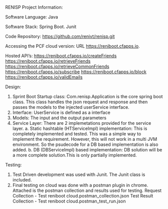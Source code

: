 RENISP Project Information:

Software Language: Java

Software Stack: Spring Boot. Junit

Code Repository: https://github.com/renivt/renisp.git

Accessing the PCF cloud version: 
URL https://reniboot.cfapps.io. 

Hosted API’s:
https://reniboot.cfapps.io/createFriends
https://reniboot.cfapps.io/retrieveFriends
https://reniboot.cfapps.io/retrieveCommonFriends
https://reniboot.cfapps.io/subscribe
https://reniboot.cfapps.io/block
https://reniboot.cfapps.io/validEmails

Design:
1)	Sprint Boot Startup class: Com.renisp.Application is the core spring boot class. This class handles the json request and response and then passes the models to the injected userService interface. 
2)	Interface: UserService is defined as a interface
3)	Models: The input and the output parameters
4)	Service Layer: There are 2 implemetations provided for the service layer. 
    a.	Static hashtable (HTServiceImpl) implementation: This is completely implemented and tested. This was a simple way to implement the requirement. However, this will not work in a multi JVM environment. So the psudecode for a DB based implementation is also added.
    b.	DB (DBServiceImpl) based implementation: DB solution will be a more complete solution.This is only partially implemented. 

Testing:
1)	Test Driven development was used with Junit. The Junit class is included.
2)	Final testing on cloud was done with a postman plugin in chrome. Attached is the postman collection and results used for testing.
    Request Collection - Test reniboot cloud.postman_collection.json
    Test Result Collection - Test reniboot cloud.postman_test_run.json
